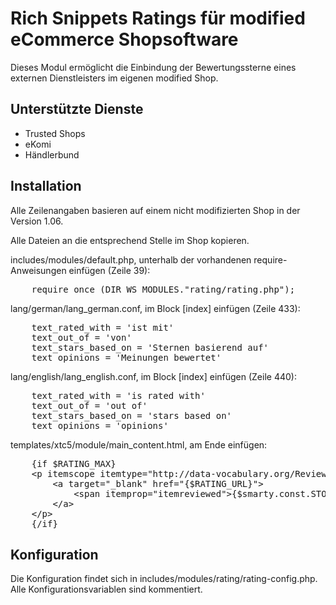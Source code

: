 # Rich Snippets Ratings für modified eCommerce Shopsoftware
Dieses Modul ermöglicht die Einbindung der Bewertungssterne eines externen Dienstleisters im eigenen modified Shop.

## Unterstützte Dienste
- Trusted Shops
- eKomi
- Händlerbund

## Installation
Alle Zeilenangaben basieren auf einem nicht modifizierten Shop in der Version 1.06.

Alle Dateien an die entsprechend Stelle im Shop kopieren.

includes/modules/default.php, unterhalb der vorhandenen require-Anweisungen einfügen (Zeile 39):
<pre>
	require_once (DIR_WS_MODULES."rating/rating.php");
</pre>

lang/german/lang_german.conf, im Block [index] einfügen (Zeile 433):
<pre>
	text_rated_with = 'ist mit'
	text_out_of = 'von'
	text_stars_based_on = 'Sternen basierend auf'
	text_opinions = 'Meinungen bewertet'
</pre>

lang/english/lang_english.conf, im Block [index] einfügen (Zeile 440):
<pre>
	text_rated_with = 'is rated with'
	text_out_of = 'out of'
	text_stars_based_on = 'stars based on'
	text_opinions = 'opinions'
</pre>

templates/xtc5/module/main_content.html, am Ende einfügen:
<pre>
	{if $RATING_MAX}
	&lt;p itemscope itemtype="http://data-vocabulary.org/Review-aggregate"&gt;
		&lt;a target="_blank" href="{$RATING_URL}"&gt;
			&lt;span itemprop="itemreviewed"&gt;{$smarty.const.STORE_NAME}&lt;/span&gt; {#text_rated_with#} &lt;span itemprop="rating" itemscope itemtype="http://data-vocabulary.org/Rating"&gt;&lt;span itemprop="average"&gt;{$RATING_AVERAGE}&lt;/span&gt; {#text_out_of#} &lt;span itemprop="best"&gt;{$RATING_MAX}&lt;/span&gt;&lt;/span&gt; {#text_stars_based_on#} &lt;span itemprop="votes"&gt;{$RATING_AMOUNT}&lt;/span&gt; {#text_opinions#}.
		&lt;/a&gt;
	&lt;/p&gt;
	{/if}
</pre>
## Konfiguration

Die Konfiguration findet sich in includes/modules/rating/rating-config.php. Alle Konfigurationsvariablen sind kommentiert. 

